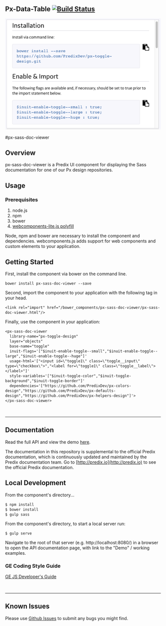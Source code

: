 Px-Data-Table [![Build Status](https://travis-ci.org/PredixDev/px-sass-doc-viewer.svg?branch=master)](https://travis-ci.org/PredixDev/px-sass-doc-viewer)
-----------------------------------------------

[![px-sass-doc-viewer demo](px-sass-doc-viewer.png?raw=true)](https://github.com/PredixDev/px-sass-doc-viewer)

#px-sass-doc-viewer

## Overview

px-sass-doc-viewer is a Predix UI component for displaying the Sass documentation for one of our Px design repositories.

## Usage

### Prerequisites
1. node.js
2. npm
3. bower
4. [webcomponents-lite.js polyfill](https://github.com/webcomponents/webcomponentsjs)

Node, npm and bower are necessary to install the component and dependencies. webcomponents.js adds support for web components and custom elements to your application.

## Getting Started

First, install the component via bower on the command line.

```
bower install px-sass-doc-viewer --save
```

Second, import the component to your application with the following tag in your head.

```
<link rel="import" href="/bower_components/px-sass-doc-viewer/px-sass-doc-viewer.html"/>
```

Finally, use the component in your application:

```
<px-sass-doc-viewer
  library-name="px-toggle-design"
  layer="objects"
  base-name="toggle"
  inuit-flags='["$inuit-enable-toggle--small","$inuit-enable-toggle--large","$inuit-enable-toggle--huge"]'
  usage-html='["<input id=\"toggle1\" class=\"toggle__input\" type=\"checkbox\">","<label for=\"toggle1\" class=\"toggle__label\"></label>"]'
  style-variables='["$inuit-toggle-color","$inuit-toggle-background","$inuit-toggle-border"]'
  dependencies='["https://github.com/PredixDev/px-colors-design","https://github.com/PredixDev/px-defaults-design","https://github.com/PredixDev/px-helpers-design"]'>
</px-sass-doc-viewer>
```

<br />
<hr />

## Documentation

Read the full API and view the demo [here](https://predixdev.github.io/px-sass-doc-viewer).

The documentation in this repository is supplemental to the official Predix documentation, which is continuously updated and maintained by the Predix documentation team. Go to [http://predix.io](http://predix.io)  to see the official Predix documentation.


## Local Development

From the component's directory...

```
$ npm install
$ bower install
$ gulp sass
```

From the component's directory, to start a local server run:

```
$ gulp serve
```

Navigate to the root of that server (e.g. http://localhost:8080/) in a browser to open the API documentation page, with link to the "Demo" / working examples.

### GE Coding Style Guide
[GE JS Developer's Guide](https://github.com/GeneralElectric/javascript)

<br />
<hr />

## Known Issues

Please use [Github Issues](https://github.com/PredixDev/px-sass-doc-viewer/issues) to submit any bugs you might find.
